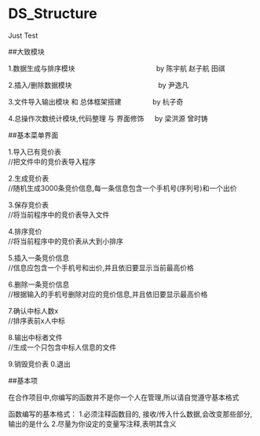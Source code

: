 # DS_Structure

Just Test

##大致模块

1.数据生成与排序模块　　　　　　　　 　　 　
by 陈宇航 赵子航 田祺

2.插入/删除数据模块　　　　　　　　　　　 　
by 尹逸凡

3.文件导入输出模块 和 总体框架搭建　　  　　
by 杭子奇

4.总操作次数统计模块,代码整理 与 界面修饰 　
by 梁洪源 曾时铸

##基本菜单界面

1.导入已有竞价表             
//把文件中的竞价表导入程序

2.生成竞价表                
//随机生成3000条竞价信息,每一条信息包含一个手机号(序列号)和一个出价

3.保存竞价表                
//将当前程序中的竞价表导入文件

4.排序竞价                  
//将当前程序中的竞价表从大到小排序

5.插入一条竞价信息           
//信息应包含一个手机号和出价,并且依旧要显示当前最高价格

6.删除一条竞价信息           
//根据输入的手机号删除对应的竞价信息,并且依旧要显示最高价格

7.确认中标人数x              
//排序表前x人中标

8.输出中标者文件             
//生成一个只包含中标人信息的文件

9.销毁竞价表
0.退出

##基本项

在合作项目中,你编写的函数并不是你一个人在管理,所以请自觉遵守基本格式

函数编写的基本格式：
1.必须注释函数目的, 接收/传入什么数据,会改变那些部分,输出的是什么
2.尽量为你设定的变量写注释,表明其含义